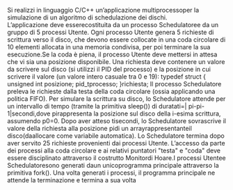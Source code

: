 Si  realizzi  in  linguaggio  C/C++  un’applicazione multiprocessoper  la  simulazione  di un  algoritmo  di schedulazione  dei  dischi.  
L’applicazione deve  esserecostituita  da un  processo Schedulatoree  da  un gruppo  di  5 processi Utente. 
Ogni processo Utente  genera 5 richieste  di  scrittura  verso  il  disco,  che devono essere collocate in una coda circolare di 10 elementi allocata in una memoria condivisa, per poi terminare la sua esecuzione.Se la coda è piena, il processo Utente deve mettersi in attesa che vi sia una  posizione  disponibile. Una  richiesta  deve  contenere  un  valore  da  scrivere  sul  disco  (si  utilizzi  il PID del processo) e la posizione in cui scrivere il valore (un valore intero casuale tra 0 e 19):
      typedef struct {
          unsigned int posizione;
          pid_tprocesso;
      }richiesta;
Il processo  Schedulatore  preleva  le  richieste  dalla  testa  della  coda  circolare  (ossia  applicando  una politica  FIFO).
Per  simulare  la  scrittura  su  disco,  lo  Schedulatore  attende per un intervallo  di tempo (tramite  la  primitiva sleep()) di  duratati=|  pi-pi-1|secondi,dove pirappresenta  la  posizione sul disco della i-esima scrittura, assumendo p0=0. Dopo aver atteso tisecondi, lo Schedulatore sovrascrive il valore della richiesta alla posizione pidi un arrayrappresentanteil disco(daallocare come variabile automatica).
Lo Schedulatore termina dopo aver servito 25 richieste provenienti dai processi Utente.
L’accesso  da  parte  dei  processi alla  coda  circolare  e  ai  relativi  puntatori  "testa"  e  "coda" deve  essere disciplinato attraverso il costrutto Monitordi Hoare.I  processi Utentee Schedulatoresono  generati  daun  unicoprogramma  principale  attraverso  la primitiva fork(). 
Una volta generati i processi, il programma principale ne attende la terminazione e termina a sua volta
